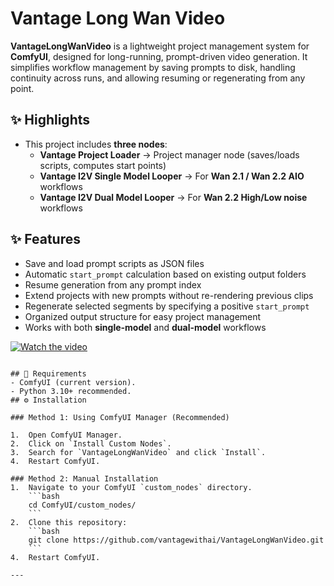 
# Vantage Long Wan Video 

**VantageLongWanVideo** is a lightweight project management system for **ComfyUI**, designed for long-running, prompt-driven video generation. It simplifies workflow management by saving prompts to disk, handling continuity across runs, and allowing resuming or regenerating from any point.

## ✨ Highlights

- This project includes **three nodes**:
	 - **Vantage Project Loader** → Project manager node (saves/loads scripts, computes start points)
	 - **Vantage I2V Single Model Looper** → For **Wan 2.1 / Wan 2.2 AIO** workflows
	 - **Vantage I2V Dual Model Looper** → For **Wan 2.2 High/Low noise** workflows

## ✨ Features

-   Save and load prompt scripts as JSON files
-   Automatic `start_prompt` calculation based on existing output folders    
-   Resume generation from any prompt index    
-   Extend projects with new prompts without re-rendering previous clips    
-   Regenerate selected segments by specifying a positive `start_prompt`    
-   Organized output structure for easy project management    
-   Works with both **single-model** and **dual-model** workflows

[![Watch the video](https://github.com/vantagewithai/VantageLongWanVideo/blob/main/src/example_workflows/vantage-video.png)](https://youtu.be/wC87B7rIvyQ)

```

## 🧰 Requirements
- ComfyUI (current version).
- Python 3.10+ recommended.
## ⚙️ Installation

### Method 1: Using ComfyUI Manager (Recommended)

1.  Open ComfyUI Manager.
2.  Click on `Install Custom Nodes`.
3.  Search for `VantageLongWanVideo` and click `Install`.
4.  Restart ComfyUI.

### Method 2: Manual Installation
1.  Navigate to your ComfyUI `custom_nodes` directory.
    ```bash
    cd ComfyUI/custom_nodes/
    ```
2.  Clone this repository:
    ```bash
    git clone https://github.com/vantagewithai/VantageLongWanVideo.git
    ```
4.  Restart ComfyUI.

---

